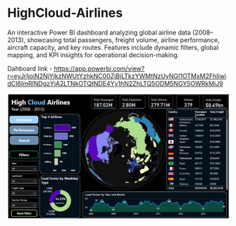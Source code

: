 # HighCloud-Airlines
An interactive Power BI dashboard analyzing global airline data (2008–2013), showcasing total passengers, freight volume, airline performance, aircraft capacity, and key routes. Features include dynamic filters, global mapping, and KPI insights for operational decision-making.

Dahboard link - https://app.powerbi.com/view?r=eyJrIjoiN2NjYjkzNWUtYzhkNC00ZjBjLTkzYWMtNzUyNGI1OTMxM2FhIiwidCI6ImRlNDgzYjA2LTNkOTQtNDE4Yy1hN2ZhLTQ5ODM5NGY5OWRkMiJ9


![alt text](https://github.com/gouravsupakar/HighCloud-Airlines/blob/main/Screenshot%201.png?raw=true)
